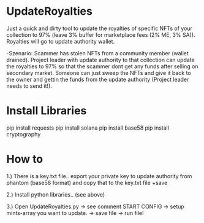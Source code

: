 # UpdateRoyalties
Just a quick and dirty tool to update the royalties of specific NFTs of your collection to 97% (leave 3% buffer for marketplace fees (2% ME, 3% SA)).
Royalties will go to update authority wallet.

-Szenario: Scammer has stolen NFTs from a community member (wallet drained). Project leader with update authority to that collection can update the royalties to 97%
so that the scammer dont get any funds after selling on secondary market. Someone can just sweep the NFTs and give it back to the owner and gettin the funds from the update authority (Project leader needs to send it!).


# Install Libraries
pip install requests
pip install solana
pip install base58
pip install cryptography 


# How to

1.) There is a key.txt file.. export your private key to update authority from phantom (base58 format) and copy that to the key.txt file +save

2.) Install python libraries.. (see above)

3.) Open UpdateRoyalties.py -> see comment START CONFIG -> setup mints-array you want to update. -> save file -> run file!
